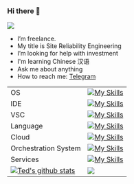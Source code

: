 ### Hi there 👋

![](https://komarev.com/ghpvc/?username=ted-vo)

- I’m freelance.
- My title is Site Reliability Engineering
- I’m looking for help with investment
- I'm learning Chinese 汉语
- Ask me about anything
- How to reach me: [Telegram](https://t.me/ted_vo)

|                                                                                                                                                                                                                                                   |                                                                                                                                                                                          |
| :------------------------------------------------------------------------------------------------------------------------------------------------------------------------------------------------------------------------------------------------ | :--------------------------------------------------------------------------------------------------------------------------------------------------------------------------------------- |
| OS                                                                                                                                                                                                                                                | [![My Skills](https://skillicons.dev/icons?i=linux,apple)](https://skillicons.dev)                                                                                                       |
| IDE                                                                                                                                                                                                                                               | [![My Skills](https://skillicons.dev/icons?i=vim,androidstudio)](https://skillicons.dev)                                                                                                 |
| VSC                                                                                                                                                                                                                                               | [![My Skills](https://skillicons.dev/icons?i=git,github,gitlab,bitbucket)](https://skillicons.dev)                                                                                       |
| Language                                                                                                                                                                                                                                          | [![My Skills](https://skillicons.dev/icons?i=kotlin,go,java,powershell,javascript,ts,&perline=8)](https://skillicons.dev)                                                                |
| Cloud                                                                                                                                                                                                                                             | [![My Skills](https://skillicons.dev/icons?i=gcp,&perline=6)](https://skillicons.dev)                                                                                                    |
| Orchestration System                                                                                                                                                                                                                              | [![My Skills](https://skillicons.dev/icons?i=docker,kubernetes)](https://skillicons.dev)                                                                                                 |
| Services                                                                                                                                                                                                                                          | [![My Skills](https://skillicons.dev/icons?i=cloudflare)](https://skillicons.dev)                                                                                                        |
| <a href="https://github.com/ted-vo"><img align="center" src="https://github-readme-stats.vercel.app/api?username=ted-vo&show_icons=true&include_all_commits=true&theme=dracula&hide_border=true&rank_icon=github" alt="Ted's github stats" /></a> | <a href="https://github.com/ted-vo"><img align="center" src="https://github-readme-stats.vercel.app/api/top-langs/?username=ted-vo&layout=compact&theme=dracula&hide_border=true" /></a> |
